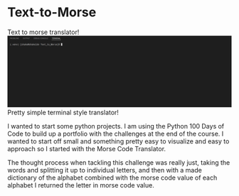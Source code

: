 # Text-to-Morse

Text to morse translator!
![fun](/images/Fun.gif)
Pretty simple terminal style translator!

I wanted to start some python projects. I am using the Python 100 Days of Code to build up a portfolio with the challenges at the end of the course. I wanted to start off small and something pretty easy to visualize and easy to approach so I started with the Morse Code Translator.

The thought process when tackling this challenge was really just, taking the words and splitting it up to individual letters, and then with a made dictionary of the alphabet combined with the morse code value of each alphabet I returned the letter in morse code value.


